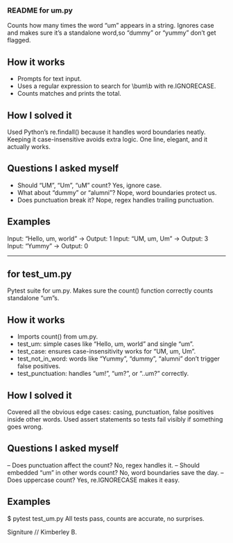 ### README for um.py

Counts how many times the word “um” appears in a string. Ignores case and makes sure it’s a standalone word,so “dummy” or “yummy” don’t get flagged.

## How it works
- Prompts for text input.
- Uses a regular expression to search for \bum\b with re.IGNORECASE.
- Counts matches and prints the total.

## How I solved it
Used Python’s re.findall() because it handles word boundaries neatly. Keeping it case-insensitive avoids extra logic. One line, elegant, and it actually works.

## Questions I asked myself
- Should “UM”, “Um”, “uM” count? Yes, ignore case.
- What about “dummy” or “alumni”? Nope, word boundaries protect us.
- Does punctuation break it? Nope, regex handles trailing punctuation.

## Examples
Input: “Hello, um, world” -> Output: 1
Input: “UM, um, Um” -> Output: 3
Input: “Yummy” -> Output: 0

---

## for test_um.py

Pytest suite for um.py. Makes sure the count() function correctly counts standalone “um”s.

## How it works
- Imports count() from um.py.
- test_um: simple cases like “Hello, um, world” and single “um”.
- test_case: ensures case-insensitivity works for “UM, um, Um”.
- test_not_in_word: words like “Yummy”, “dummy”, “alumni” don’t trigger false positives.
- test_punctuation: handles “um!”, “um?”, or “..um?” correctly.

## How I solved it
Covered all the obvious edge cases: casing, punctuation, false positives inside other words. Used assert statements so tests fail visibly if something goes wrong.

## Questions I asked myself
– Does punctuation affect the count? No, regex handles it.
– Should embedded “um” in other words count? No, word boundaries save the day.
– Does uppercase count? Yes, re.IGNORECASE makes it easy.

## Examples
$ pytest test_um.py
All tests pass, counts are accurate, no surprises.

Signiture
// Kimberley B.